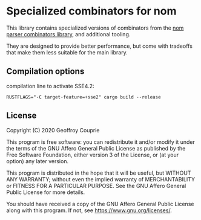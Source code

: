 # Specialized combinators for nom

This library contains specialized versions of combinators from the
[nom parser combinators library](https://github.com/geal/nom), and additional
tooling.

They are designed to provide better performance, but come with tradeoffs that
make them less suitable for the main library.


## Compilation options

compilation line to activate SSE4.2:

`RUSTFLAGS="-C target-feature=+sse2" cargo build --release`


## License

Copyright (C) 2020 Geoffroy Couprie

This program is free software: you can redistribute it and/or modify
it under the terms of the GNU Affero General Public License as
published by the Free Software Foundation, either version 3 of the
License, or (at your option) any later version.

This program is distributed in the hope that it will be useful,
but WITHOUT ANY WARRANTY; without even the implied warranty of
MERCHANTABILITY or FITNESS FOR A PARTICULAR PURPOSE.  See the
GNU Affero General Public License for more details.

You should have received a copy of the GNU Affero General Public License
along with this program.  If not, see <https://www.gnu.org/licenses/>.
